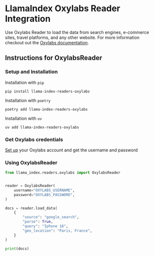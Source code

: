 # LlamaIndex Oxylabs Reader Integration

Use Oxylabs Reader to load the data from search engines, e-commerce sites, travel platforms, and any other website.
For more information checkout out the [Oxylabs documentation](https://developers.oxylabs.io/scraper-apis/web-scraper-api).

## Instructions for OxylabsReader

### Setup and Installation

Installation with `pip`

```shell
pip install llama-index-readers-oxylabs
```

Installation with `poetry`

```shell
poetry add llama-index-readers-oxylabs
```

Installation with `uv`

```shell
uv add llama-index-readers-oxylabs
```

### Get Oxylabs credentials

[Set up](https://oxylabs.io/) your Oxylabs account and get the username and password

### Using OxylabsReader

```python
from llama_index.readers.oxylabs import OxylabsReader


reader = OxylabsReader(
    username="OXYLABS_USERNAME",
    password="OXYLABS_PASSWORD",
)

docs = reader.load_data(
    {
        "source": "google_search",
        "parse": True,
        "query": "Iphone 16",
        "geo_location": "Paris, France",
    }
)

print(docs)
```
